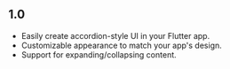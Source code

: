 ## 1.0

* Easily create accordion-style UI in your Flutter app.
* Customizable appearance to match your app's design.
* Support for expanding/collapsing content.
